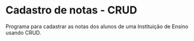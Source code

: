 # Cadastro de notas - CRUD 
Programa para cadastrar as notas dos alunos de uma Instituição de Ensino usando CRUD.
